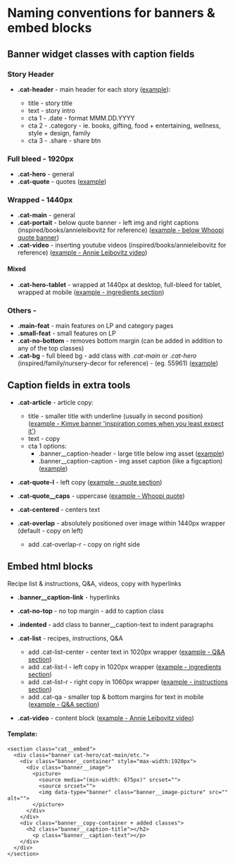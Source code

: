# Naming conventions for banners & embed blocks

## **Banner widget** classes with caption fields

### Story Header

- **.cat-header** - main header for each story ([example](https://preview.indigo.ca/Admin/ContentDetails.aspx?id=55960&language=4105)):

  - title - story title
  - text - story intro
  - cta 1 - .date - format MMM.DD.YYYY
  - cta 2 - .category - ie. books, gifting, food + entertaining, wellness, style + design, family
  - cta 3 - .share - share btn

### Full bleed - 1920px

- **.cat-hero** - general
- **.cat-quote** - quotes ([example](https://preview.indigo.ca/Admin/ContentDetails.aspx?id=55963&language=4105))

### Wrapped - 1440px

- **.cat-main** - general
- **.cat-portait** - below quote banner - left img and right captions (inspired/books/annieleibovitz for reference) ([example - below Whoopi quote banner](https://preview.indigo.ca/en-ca/inspired/books/))
- **.cat-video** - inserting youtube videos (inspired/books/annieleibovitz for reference) ([example - Annie Leibovitz video](https://preview.indigo.ca/en-ca/inspired/books/))

#### Mixed

- **.cat-hero-tablet** - wrapped at 1440px at desktop, full-bleed for tablet, wrapped at mobile ([example - ingredients section](https://preview.indigo.ca/en-ca/inspired/food-entertaining/))


### Others - 
- **.main-feat** - main features on LP and category pages
- **.small-feat** - small features on LP
- **.cat-no-bottom** - removes bottom margin (can be added in addition to any of the top classes)
- **.cat-bg** - full bleed bg - add class with *.cat-main* or *.cat-hero* (inspired/family/nursery-decor for reference) - (eg. 55961) ([example](https://preview.indigo.ca/en-ca/inspired/family/nursery-decor))

## **Caption fields** in extra tools

- **.cat-article** - article copy:

  - title - smaller title with underline (usually in second position) ([example - Kimye banner 'inspiration comes when you least expect it'](https://preview.indigo.ca/en-ca/inspired/books/))
  - text - copy
  - cta 1 options:
    - .banner\_\_caption-header - large title below img asset ([example](https://preview.indigo.ca/en-ca/inspired/family/nursery-decor))
    - .banner\_\_caption-caption - img asset caption (like a figcaption) ([example](https://preview.indigo.ca/Admin/ContentDetails.aspx?id=55956&language=4105))

- **.cat-quote-l** - left copy ([example - quote section](https://preview.indigo.ca/en-ca/inspired/family/nursery-decor))
- **.cat-quote\_\_caps** - uppercase ([example - Whoopi quote](https://preview.indigo.ca/en-ca/inspired/books/))
- **.cat-centered** - centers text
- **.cat-overlap** - absolutely positioned over image within 1440px wrapper (default - copy on left)
  - add .cat-overlap-r - copy on right side

## Embed html blocks

Recipe list & instructions, Q&A, videos, copy with hyperlinks

- **.banner\_\_caption-link** - hyperlinks
- **.cat-no-top** - no top margin - add to caption class
- **.indented** - add class to banner__caption-text to indent paragraphs

- **.cat-list** - recipes, instructions, Q&A

  - add .cat-list-center - center text in 1020px wrapper ([example - Q&A section](https://preview.indigo.ca/en-ca/inspired/food-entertaining))
  - add .cat-list-l - left copy in 1020px wrapper ([example - ingredients section](https://preview.indigo.ca/en-ca/inspired/food-entertaining))
  - add .cat-list-r - right copy in 1060px wrapper ([example - instructions section](https://preview.indigo.ca/en-ca/inspired/food-entertaining))
  - add .cat-qa - smaller top & bottom margins for text in mobile ([example - Q&A section](https://preview.indigo.ca/en-ca/inspired/food-entertaining))

- **.cat-video** - content block ([example - Annie Leibovitz video](https://preview.indigo.ca/Admin/ContentDetails.aspx?id=55987&language=4105))

#### Template:

```
<section class="cat__embed">
  <div class="banner cat-hero/cat-main/etc.">
    <div class="banner__container" style="max-width:1920px">
      <div class="banner__image">
        <picture>
          <source media="(min-width: 675px)" srcset="">
          <source srcset="">
          <img data-type="banner" class="banner__image-picture" src="" alt="">
        </picture>
      </div>
    </div>
    <div class="banner__copy-container + added classes">
      <h2 class="banner__caption-title"></h2>
        <p class="banner__caption-text"></p>
    </div>
  </div>
</section>
```
